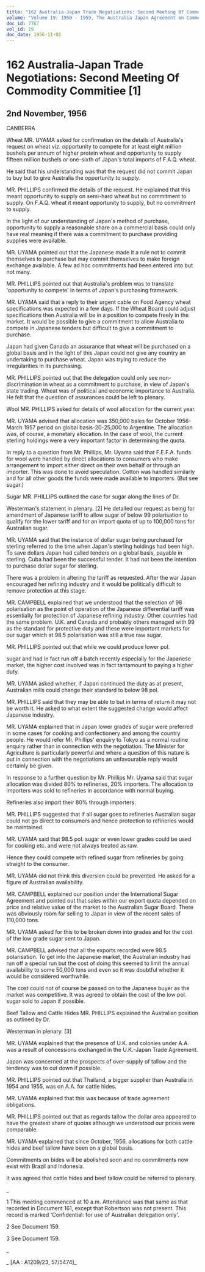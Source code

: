 ```yaml
---
title: "162 Australia-Japan Trade Negotiations: Second Meeting Of Commodity Commitiee [1]"
volume: "Volume 19: 1950 - 1959, The Australia Japan Agreement on Commerce"
doc_id: 7767
vol_id: 19
doc_date: 1956-11-02
---
```


# 162 Australia-Japan Trade Negotiations: Second Meeting Of Commodity Commitiee [1]

## 2nd November, 1956

CANBERRA

Wheat MR. UYAMA asked for confirmation on the details of Australia's request on wheat viz. opportunity to compete for at least eight million bushels per annum of higher protein wheat and opportunity to supply fifteen million bushels or one-sixth of Japan's total imports of F.A.Q. wheat.

He said that his understanding was that the request did not commit Japan to buy but to give Australia the opportunity to supply.

MR. PHILLIPS confirmed the details of the request. He explained that this meant opportunity to supply on semi-hard wheat but no commitment to supply. On F.A.Q. wheat it meant opportunity to supply, but no commitment to supply.

In the light of our understanding of Japan's method of purchase, opportunity to supply a reasonable share on a commercial basis could only have real meaning if there was a commitment to purchase providing supplies were available.

MR. UYAMA pointed out that the Japanese made it a rule not to commit themselves to purchase but may commit themselves to make foreign exchange available. A few ad hoc commitments had been entered into but not many.

MR. PHILLIPS pointed out that Australia's problem was to translate 'opportunity to compete' in terms of Japan's purchasing framework.

MR. UYAMA said that a reply to their urgent cable on Food Agency wheat specifications was expected in a few days. If the Wheat Board could adjust specifications then Australia will be in a position to compete freely in the market. It would be possible to give a commitment to allow Australia to compete in Japanese tenders but difficult to give a commitment to purchase.

Japan had given Canada an assurance that wheat will be purchased on a global basis and in the light of this Japan could not give any country an undertaking to purchase wheat. Japan was trying to reduce the irregularities in its purchasing.

MR. PHILLIPS pointed out that the delegation could only see non- discrimination in wheat as a commitment to purchase, in view of Japan's state trading. Wheat was of political and economic importance to Australia. He felt that the question of assurances could be left to plenary.

Wool MR. PHILLIPS asked for details of wool allocation for the current year.

MR. UYAMA advised that allocation was 350,000 bales for October 1956-March 1957 period on global basis-20-25,000 to Argentine. The allocation was, of course, a monetary allocation. In the case of wool, the current sterling holdings were a very important factor in determining the quota.

In reply to a question from Mr. Phillips, Mr. Uyama said that F.E.F.A. funds for wool were handled by direct allocations to consumers who make arrangement to import either direct on their own behalf or through an importer. This was done to avoid speculation. Cotton was handled similarly and for all other goods the funds were made available to importers. (But see sugar.)

Sugar MR. PHILLIPS outlined the case for sugar along the lines of Dr.

Westerman's statement in plenary. [2] He detailed our request as being for amendment of Japanese tariff to allow sugar of below 99 polarisation to qualify for the lower tariff and for an import quota of up to 100,000 tons for Australian sugar.

MR. UYAMA said that the instance of dollar sugar being purchased for sterling referred to the time when Japan's sterling holdings had been high. To save dollars Japan had called tenders on a global basis, payable in sterling. Cuba had been the successful tender. It had not been the intention to purchase dollar sugar for sterling.

There was a problem in altering the tariff as requested. After the war Japan encouraged her refining industry and it would be politically difficult to remove protection at this stage.

MR. CAMPBELL explained that we understood that the selection of 98 polarisation as the point of operation of the Japanese differential tariff was essentially for protection of Japanese refining industry. Other countries had the same problem. U.K. and Canada and probably others managed with 99 as the standard for protective duty and these were important markets for our sugar which at 98.5 polarisation was still a true raw sugar.

MR. PHILLIPS pointed out that while we could produce lower pol.

sugar and had in fact run off a batch recently especially for the Japanese market, the higher cost involved was in fact tantamount to paying a higher duty.

MR. UYAMA asked whether, if Japan continued the duty as at present, Australian mills could change their standard to below 98 pol.

MR. PHILLIPS said that they may be able to but in terms of return it may not be worth it. He asked to what extent the suggested change would affect Japanese industry.

MR. UYAMA explained that in Japan lower grades of sugar were preferred in some cases for cooking and confectionery and among the country people. He would refer Mr. Phillips' enquiry to Tokyo as a normal routine enquiry rather than in connection with the negotiation. The Minister for Agriculture is particularly powerful and where a question of this nature is put in connection with the negotiations an unfavourable reply would certainly be given.

In response to a further question by Mr. Phillips Mr. Uyama said that sugar allocation was divided 80% to refineries, 20% importers. The allocation to importers was sold to refineries in accordance with normal buying.

Refineries also import their 80% through importers.

MR. PHILLIPS suggested that if all sugar goes to refineries Australian sugar could not go direct to consumers and hence protection to refineries would be maintained.

MR. UYAMA said that 98.5 pol. sugar or even lower grades could be used for cooking etc. and were not always treated as raw.

Hence they could compete with refined sugar from refineries by going straight to the consumer.

MR. UYAMA did not think this diversion could be prevented. He asked for a figure of Australian availability.

MR. CAMPBELL explained our position under the International Sugar Agreement and pointed out that sales within our export quota depended on price and relative value of the market to the Australian Sugar Board. There was obviously room for selling to Japan in view of the recent sales of 110,000 tons.

MR. UYAMA asked for this to be broken down into grades and for the cost of the low grade sugar sent to Japan.

MR. CAMPBELL advised that all the exports recorded were 98.5 polarisation. To get into the Japanese market, the Australian industry had run off a special run but the cost of doing this seemed to limit the annual availability to some 50,000 tons and even so it was doubtful whether it would be considered worthwhile.

The cost could not of course be passed on to the Japanese buyer as the market was competitive. It was agreed to obtain the cost of the low pol. sugar sold to Japan if possible.

Beef Tallow and Cattle Hides MR. PHILLIPS explained the Australian position as outlined by Dr.

Westerman in plenary. [3]

MR. UYAMA explained that the presence of U.K. and colonies under A.A. was a result of concessions exchanged in the U.K.-Japan Trade Agreement.

Japan was concerned at the prospects of over-supply of tallow and the tendency was to cut down if possible.

MR. PHILLIPS pointed out that Thailand, a bigger supplier than Australia in 1954 and 1955, was on A.A. for cattle hides.

MR. UYAMA explained that this was because of trade agreement obligations.

MR. PHILLIPS pointed out that as regards tallow the dollar area appeared to have the greatest share of quotas although we understood our prices were comparable.

MR. UYAMA explained that since October, 1956, allocations for both cattle hides and beef tallow have been on a global basis.

Commitments on bides will be abolished soon and no commitments now exist with Brazil and Indonesia.

It was agreed that cattle hides and beef tallow could be referred to plenary.

_

1 This meeting commenced at 10 a.m. Attendance was that same as that recorded in Document 161, except that Robertson was not present. This record is marked 'Confidential: for use of Australian delegation only'.

2 See Document 159.

3 See Document 159.

_

_ [AA : A1209/23, 57/5474]_
